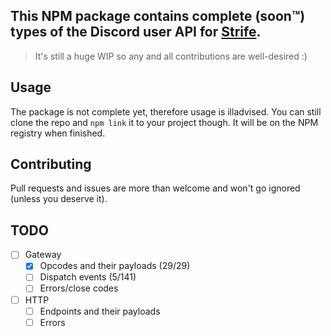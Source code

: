 ## This NPM package contains complete (soon:tm:) types of the Discord user API for [Strife](https://github.com/sussyGaymer/strife).

>It's still a huge WIP so any and all contributions are well-desired :)

## Usage
The package is not complete yet, therefore usage is illadvised. You can still clone the repo and `npm link` it to your project though. It will be on the NPM registry when finished.

## Contributing
Pull requests and issues are more than welcome and won't go ignored (unless you deserve it).

## TODO
- [ ] Gateway
    - [X] Opcodes and their payloads (29/29)
    - [ ] Dispatch events (5/141)
    - [ ] Errors/close codes
- [ ] HTTP
    - [ ] Endpoints and their payloads
    - [ ] Errors
